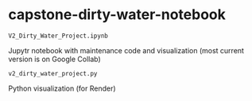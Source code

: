 # capstone-dirty-water-notebook

`V2_Dirty_Water_Project.ipynb`

Jupytr notebook with maintenance code and visualization (most current version is on Google Collab)

`v2_dirty_water_project.py`

Python visualization (for Render)

